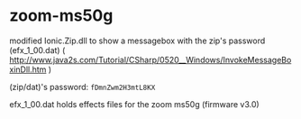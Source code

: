 # zoom-ms50g

modified Ionic.Zip.dll to show a messagebox with the zip's password (efx_1_00.dat) ( http://www.java2s.com/Tutorial/CSharp/0520__Windows/InvokeMessageBoxinDll.htm )

(zip/dat)'s password: `fDmnZwm2H3mtL8KX`

efx_1_00.dat holds effects files for the zoom ms50g (firmware v3.0)
